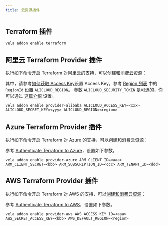 ```yaml
---
title: 云资源插件
---
```


## Terraform 插件
  ```shell
  vela addon enable terraform
  ```

## 阿里云 Terraform Provider 插件

  执行如下命令开启 Terraform 对阿里云的支持，可以[创建和消费云资源](./end-user/components/cloud-services/provider-and-consume-cloud-services)：

  其中，请参考[如何获取 Access Key](https://help.aliyun.com/knowledge_detail/38738.html)设置 Access Key，参考 [Region 列表](https://www.alibabacloud.com/help/doc-detail/72379.htm) 中的 `RegionId` 设置 `ALICLOUD_REGION`。
  参数 `ALICLOUD_SECURITY_TOKEN` 是可选的，你可以通过 [这篇介绍](https://www.alibabacloud.com/help/zh/doc-detail/28756.htm) 设置。

  ```shell
  vela addon enable provider-alibaba ALICLOUD_ACCESS_KEY=<xxx> ALICLOUD_SECRET_KEY=<yyy> ALICLOUD_REGION=<region>
  ```

## Azure Terraform Provider 插件

  执行如下命令开启 Terraform 对 Azure 的支持，可以[创建和消费云资源](./end-user/components/cloud-services/provider-and-consume-cloud-services)：

  参考 [Authenticate Terraform to Azure](https://docs.microsoft.com/en-us/azure/developer/terraform/authenticate-to-azure?tabs=bash)，设置如下参数。

  ```shell
  vela addon enable provider-azure ARM_CLIENT_ID=<aaa> ARM_CLIENT_SECRET=<bbb> ARM_SUBSCRIPTION_ID=<ccc> ARM_TENANT_ID=<ddd>
  ```

## AWS Terraform Provider 插件

  执行如下命令开启 Terraform 对 AWS 的支持，可以[创建和消费云资源](./end-user/components/cloud-services/provider-and-consume-cloud-services)：

  参考 [Authenticate Terraform to AWS](https://registry.terraform.io/providers/hashicorp/aws/latest/docs#environment-variables)，设置如下参数。

  ```shell
  vela addon enable provider-aws AWS_ACCESS_KEY_ID=<aaa> AWS_SECRET_ACCESS_KEY=<bbb> AWS_DEFAULT_REGION=<region>
  ```
